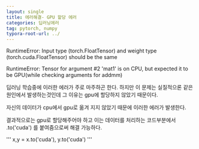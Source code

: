 ```yaml
---
layout: single
title: 에러해결- GPU 할당 에러
categories: 딥러닝에러
tag: pytorch, numpy
typora-root-url: ../
---
```


RuntimeError: Input type (torch.FloatTensor) and weight type (torch.cuda.FloatTensor) should be the same

RuntimeError: Tensor for argument #2 'mat1' is on CPU, but expected it to be GPU(while checking arguments for addmm)

딥러닝 학습중에 이러한 에러가 주로 마주하곤 한다. 
하지만 이 문제는 실질적으론 같은 원인에서 발생하는것인데 그 이유는 gpu에 할당하지 않았기 때문이다. 

자신의 데이터가 cpu에서 gpu로 옮겨 지지 않았기 때문에 이러한 에러가 발생한다. 

결과적으로는 gpu로 할당해주어야 하고 이는 데이터를 처리하는 코드부분에서 .to('cuda') 를 붙여줌으로써 해결 가능하다.


'''
x,y = x.to('cuda'), y.to('cuda')
'''